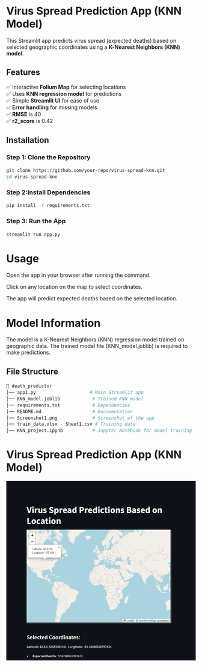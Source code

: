 
# **Virus Spread Prediction App (KNN Model)**  

This Streamlit app predicts virus spread (expected deaths) based on selected geographic coordinates using a **K-Nearest Neighbors (KNN) model**.  

## **Features**  
✅ Interactive **Folium Map** for selecting locations  
✅ Uses **KNN regression model** for predictions  
✅ Simple **Streamlit UI** for ease of use  
✅ **Error handling** for missing models  
✅ **RMSE** is 40  
✅ **r2_score** is 0.42 

## **Installation**  
### **Step 1: Clone the Repository**  
```bash
git clone https://github.com/your-repo/virus-spread-knn.git
cd virus-spread-knn
```
### **Step 2:Install Dependencies**  
```bash
pip install -r requirements.txt
```
### **Step 3: Run the App**
```bash
streamlit run app.py
```

# **Usage**
Open the app in your browser after running the command.

Click on any location on the map to select coordinates.

The app will predict expected deaths based on the selected location.

# **Model Information**
The model is a K-Nearest Neighbors (KNN) regression model trained on geographic data.
The trained model file (KNN_model.joblib) is required to make predictions.

## File Structure
```bash
📂 death_predictor
│── app1.py                    # Main Streamlit app
│── KNN_model.joblib            # Trained KNN model
│── requirements.txt            # Dependencies
│── README.md                   # Documentation
│── Screenshot1.png             # Screenshot of the app
│── train_data.xlsx - Sheet1.csv # Training data
│── KNN_project.ipynb           # Jupyter Notebook for model training
```
# **Virus Spread Prediction App (KNN Model)**  

![App Screenshot](Screenshot1.png)


